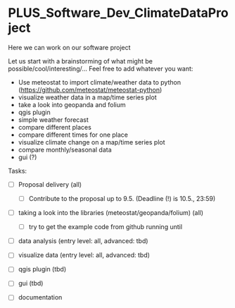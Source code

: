 # PLUS_Software_Dev_ClimateDataProject
Here we can work on our software project

Let us start with a brainstorming of what might be possible/cool/interesting/... Feel free to add whatever you want:
- Use meteostat to import climate/weather data to python (https://github.com/meteostat/meteostat-python)
- visualize weather data in a map/time series plot
- take a look into geopanda and folium
- qgis plugin
- simple weather forecast
- compare different places
- compare different times for one place
- visualize climate change on a map/time series plot
- compare monthly/seasonal data
- gui (?)


Tasks:
- [ ] Proposal delivery (all)
  - [ ] Contribute to the proposal up to 9.5. (Deadline (!) is 10.5., 23:59)
- [ ] taking a look into the libraries (meteostat/geopanda/folium) (all)
  - [ ] try to get the example code from github running until 
- [ ] data analysis (entry level: all, advanced: tbd)
- [ ] visualize data (entry level: all, advanced: tbd)
- [ ] qgis plugin (tbd)
- [ ] gui (tbd)
- [ ] documentation


